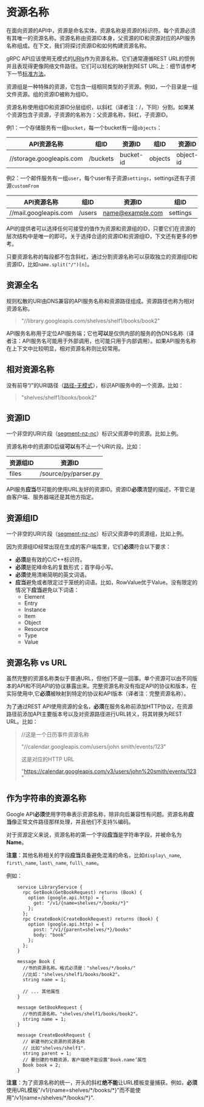 # 资源名称

在面向资源的API中，资源是命名实体，资源名称是资源的标识符。每个资源必须有其唯一的资源名称。资源名称由资源ID本身，父资源的ID和资源对应的API服务名称组成。在下文，我们将探讨资源ID和如何构建资源名称。

gRPC API应该使用无模式的[URIs](http://tools.ietf.org/html/rfc3986)作为资源名称。它们通常遵循REST URL的惯例并且表现得更像网络文件路径。它们可以轻松的映射到REST URL上：细节请参考下一节[标准方法](04-标准方法.md)。

资源组是一种特殊的资源，它包含一组相同类型的子资源。例如，一个目录是一组文件资源。组的资源ID被称为组ID。

资源名称使用组ID和资源ID分层组织，以斜杠（译者注：/，下同）分割。如果某个资源包含子资源，子资源的名称为：父资源名称，斜杠，子资源ID。

例1：一个存储服务有一组`bucket`，每一个bucket有一组`objects`：


| API资源名称              | 组ID     | 资源ID    | 组ID    | 资源ID    |
| ------------------------ | -------- | --------- | ------- | --------- |
| //storage.googleapis.com | /buckets | bucket-id | objects | object-id |

例2：一个邮件服务有一组`user`，每个user有子资源`settings`，settings还有子资源`customFrom`

| API资源名称           | 组ID   | 资源ID           | 组ID     | 资源ID     |
| --------------------- | ------ | ---------------- | -------- | ---------- |
| //mail.googleapis.com | /users | name@example.com | settings | customFrom |

API的提供者可以选择任何可接受的值作为资源和资源组的ID，只要它们在资源的层次结构中是唯一的即可。关于选择合适的资源ID和资源组ID，下文还有更多的参考。

只要资源名称的每段都不包含斜杠，通过分割资源名称可以获取独立的资源组ID和资源ID，比如`name.split("/")[n]`。

## 资源全名
规则松散的URI由DNS兼容的API服务名称和资源路径组成。资源路径也称为相对资源名称。

> "//library.googleapis.com/shelves/shelf1/books/book2"

API服务名称用于定位API服务端；它也**可以**是仅供内部的服务的伪DNS名称（译者注：API服务名可能用于外部调用，也可能只用于内部调用）。如果API服务名称在上下文中比较明显，相对资源名称则比较常用。

## 相对资源名称
没有前导“/”的URI路径（[路径-无模式](http://tools.ietf.org/html/rfc3986#appendix-A)），标识API服务中的一个资源。比如：
> "shelves/shelf1/books/book2"

## 资源ID
一个非空的URI片段（[segment-nz-nc](http://tools.ietf.org/html/rfc3986#appendix-A)）标识父资源中的资源。比如上例。

资源名称中的资源ID后缀**可以**有不止一个URI片段。比如：


| 资源组ID | 资源ID               |
| -------- | -------------------- |
| files    | /source/py/parser.py |

API服务**应当**尽可能的使用URL友好的资源ID。资源ID**必须**清楚的描述，不管它是由客户端、服务器端还是其他方指定。

## 资源组ID
一个非空的URI片段（[segment-nz-nc](http://tools.ietf.org/html/rfc3986#appendix-A)）标识父资源中的资源组，比如上例。

因为资源组ID经常出现在生成的客户端库里，它们**必须**符合以下要求：
- **必须**是有效的C/C++标识符。
- **必须**是驼峰命名的复数形式；首字母小写。
- **必须**使用清晰简明的英文词语。
- **应当**避免或者限定过于笼统的词语。比如，RowValue优于Value。没有限定的情况下**应当**避免以下词语：
   - Element
   - Entry
   - Instance
   - Item
   - Object
   - Resource
   - Type
   - Value

## 资源名称 vs URL
虽然完整的资源名称类似于普通URL，但他们不是一回事。单个资源可以由不同版本的API和不同API的协议暴露出来。完整资源名称没有指定API的协议和版本，在实际使用中,它**必须**被映射到特定的协议和API版本（译者注：完整资源名称）。

为了通过REST API使用资源的全名，**必须**在服务名称前添加HTTP协议，在资源路径前添加API主要版本号以及对资源路径进行URL转义，将其转换为REST URL。比如：

> //这是一个日历事件资源名称
>
>"//calendar.googleapis.com/users/john smith/events/123"
>
> 这是对应的HTTP URL
>
> "https://calendar.googleapis.com/v3/users/john%20smith/events/123"

## 作为字符串的资源名称
Google API**必须**使用字符串表示资源名称，除非向后兼容性有问题。资源名称**应当**像正常文件路径那样处理，并且他们不支持%编码。

对于资源定义来说，资源名称的第一个字段**应当**是字符串字段，并被命名为**Name**。

**注意**：其他名称相关的字段**应当**具备避免混淆的命名，比如`display\_name`, `first\_name`, `last\_name`, `full\_name`。

例如：
```
    service LibraryService {
      rpc GetBook(GetBookRequest) returns (Book) {
        option (google.api.http) = {
          get: "/v1/{name=shelves/*/books/*}"
        };
      };
      rpc CreateBook(CreateBookRequest) returns (Book) {
        option (google.api.http) = {
          post: "/v1/{parent=shelves/*}/books"
          body: "book"
        };
      };
    }

    message Book {
      //书的资源名称。格式必须是："shelves/*/books/"
      //比如："shelves/shelf1/books/book2"。
      string name = 1;

      // ... 其他属性
    }

    message GetBookRequest {
      //书的资源名称。"shelves/shelf1/books/book2"。
      string name = 1;
    }

    message CreateBookRequest {
      // 新建书的父资源的资源名称
      // 比如"shelves/shelf1".
      string parent = 1;
      // 要创建的书籍资源，客户端绝不能设置‘Book.name’属性
      Book book = 2;
    }
 ```
**注意**：为了资源名称的统一，开头的斜杠**绝不能**让URL模板变量捕获。例如，**必须**使用URL模板"/v1/{name=shelves/\*/books/\*}"而不能使用"/v1{name=/shelves/\*/books/\*}".
